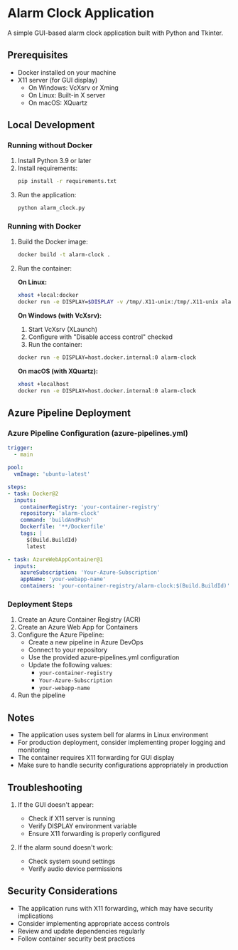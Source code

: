 # Alarm Clock Application

A simple GUI-based alarm clock application built with Python and Tkinter.

## Prerequisites

- Docker installed on your machine
- X11 server (for GUI display)
  - On Windows: VcXsrv or Xming
  - On Linux: Built-in X server
  - On macOS: XQuartz

## Local Development

### Running without Docker

1. Install Python 3.9 or later
2. Install requirements:
   ```bash
   pip install -r requirements.txt
   ```
3. Run the application:
   ```bash
   python alarm_clock.py
   ```

### Running with Docker

1. Build the Docker image:
   ```bash
   docker build -t alarm-clock .
   ```

2. Run the container:

   **On Linux:**
   ```bash
   xhost +local:docker
   docker run -e DISPLAY=$DISPLAY -v /tmp/.X11-unix:/tmp/.X11-unix alarm-clock
   ```

   **On Windows (with VcXsrv):**
   1. Start VcXsrv (XLaunch)
   2. Configure with "Disable access control" checked
   3. Run the container:
   ```bash
   docker run -e DISPLAY=host.docker.internal:0 alarm-clock
   ```

   **On macOS (with XQuartz):**
   ```bash
   xhost +localhost
   docker run -e DISPLAY=host.docker.internal:0 alarm-clock
   ```

## Azure Pipeline Deployment

### Azure Pipeline Configuration (azure-pipelines.yml)

```yaml
trigger:
  - main

pool:
  vmImage: 'ubuntu-latest'

steps:
- task: Docker@2
  inputs:
    containerRegistry: 'your-container-registry'
    repository: 'alarm-clock'
    command: 'buildAndPush'
    Dockerfile: '**/Dockerfile'
    tags: |
      $(Build.BuildId)
      latest

- task: AzureWebAppContainer@1
  inputs:
    azureSubscription: 'Your-Azure-Subscription'
    appName: 'your-webapp-name'
    containers: 'your-container-registry/alarm-clock:$(Build.BuildId)'
```

### Deployment Steps

1. Create an Azure Container Registry (ACR)
2. Create an Azure Web App for Containers
3. Configure the Azure Pipeline:
   - Create a new pipeline in Azure DevOps
   - Connect to your repository
   - Use the provided azure-pipelines.yml configuration
   - Update the following values:
     - `your-container-registry`
     - `Your-Azure-Subscription`
     - `your-webapp-name`
4. Run the pipeline

## Notes

- The application uses system bell for alarms in Linux environment
- For production deployment, consider implementing proper logging and monitoring
- The container requires X11 forwarding for GUI display
- Make sure to handle security configurations appropriately in production

## Troubleshooting

1. If the GUI doesn't appear:
   - Check if X11 server is running
   - Verify DISPLAY environment variable
   - Ensure X11 forwarding is properly configured

2. If the alarm sound doesn't work:
   - Check system sound settings
   - Verify audio device permissions

## Security Considerations

- The application runs with X11 forwarding, which may have security implications
- Consider implementing appropriate access controls
- Review and update dependencies regularly
- Follow container security best practices 